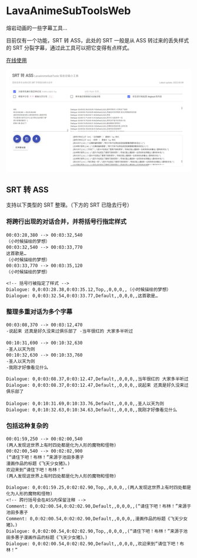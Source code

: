 # LavaAnimeSubToolsWeb

熔岩动画的一些字幕工具...

目前仅有一个功能，SRT 转 ASS，此处的 SRT 一般是从 ASS 转过来的丢失样式的 SRT 分裂字幕，通过此工具可以把它变得有点样式。

[在线使用](https://tools.lavaanime.top)

![img](image/README/1652094747350.png)

## SRT 转 ASS

支持以下类型的 SRT 整理。（下方的 SRT 已隐去行号）

### 将跨行出现的对话合并，并将括号行指定样式

```
00:03:28,380 --> 00:03:32,540
（小时候描绘的梦想）
00:03:32,540 --> 00:03:33,770
这首歌是…
（小时候描绘的梦想）
00:03:33,770 --> 00:03:35,120
（小时候描绘的梦想）
```

```
<!-- 括号行被指定了样式 -->
Dialogue: 0,0:03:28.38,0:03:35.12,Top,,0,0,0,,（小时候描绘的梦想）
Dialogue: 0,0:03:32.54,0:03:33.77,Default,,0,0,0,,这首歌是…
```

### 整理多重对话为多个字幕

```
00:03:08,370 --> 00:03:12,470
-说起来 还真是好久没来过俱乐部了 -当年很红的 大家多半听过

00:10:31,690 --> 00:10:32,630
-圣人以天为则
00:10:32,630 --> 00:10:33,760
-圣人以天为则
-我刚才好像看见什么
```

```
Dialogue: 0,0:03:08.37,0:03:12.47,Default,,0,0,0,,当年很红的 大家多半听过
Dialogue: 0,0:03:08.37,0:03:12.47,Default,,0,0,0,,说起来 还真是好久没来过俱乐部了

Dialogue: 0,0:10:31.69,0:10:33.76,Default,,0,0,0,,圣人以天为则
Dialogue: 0,0:10:32.63,0:10:34.63,Default,,0,0,0,,我刚才好像看见什么
```

### 包括这种复杂的

```
00:01:59,250 --> 00:02:00,540
(两人发现这世界上有时四处都是化为人形的魔物和怪物)
00:02:00,540 --> 00:02:02,900
(“请住下吧！布林！”来源于池田多惠子
漫画作品的标题《飞天少女猪》。)
欢迎来到“请住下吧！布林！”
(两人发现这世界上有时四处都是化为人形的魔物和怪物)
```

```
Dialogue: 0,0:01:59.25,0:02:02.90,Top,,0,0,0,,(两人发现这世界上有时四处都是化为人形的魔物和怪物)
<!-- 跨行括号会在ASS内保留注释 -->
Comment: 0,0:02:00.54,0:02:02.90,Default,,0,0,0,,(“请住下吧！布林！”来源于池田多惠子
Comment: 0,0:02:00.54,0:02:02.90,Default,,0,0,0,,漫画作品的标题《飞天少女猪》。)
Dialogue: 0,0:02:00.54,0:02:02.90,Top,,0,0,0,,(“请住下吧！布林！”来源于池田多惠子漫画作品的标题《飞天少女猪》。)
Dialogue: 0,0:02:00.54,0:02:02.90,Default,,0,0,0,,欢迎来到“请住下吧！布林！”
```

